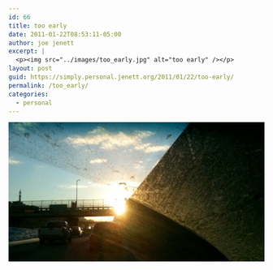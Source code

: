 ```yaml
---
id: 66
title: too early
date: 2011-01-22T08:53:11-05:00
author: joe jenett
excerpt: |
  <p><img src="../images/too_early.jpg" alt="too early" /></p>
layout: post
guid: https://simply.personal.jenett.org/2011/01/22/too-early/
permalink: /too_early/
categories:
  - personal
---
```

![too early](../images/too_early.jpg)